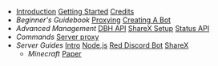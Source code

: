 * [Introduction](/introduction)
  [Getting Started](/getting-started)
  [Credits](/credits)
* *Beginner's Guidebook*
  [Proxying](/beginner/proxying)
  [Creating A Bot](/beginner/creating-a-bot)
* *Advanced Management*
  [DBH API](/)
  [ShareX Setup](/advanced/sharex-setup)
  [Status API](/)
* *Commands*
  [Server proxy](/)
* *Server Guides*
  [Intro](/server/intro)
  [Node.js](/server/development/nodejs)
  [Red Discord Bot](/server/development/rdb)
  [ShareX](/server/software/sharex)
    * *Minecraft*
    [Paper](/server/minecraft/paper)
